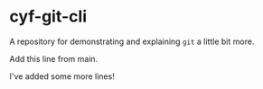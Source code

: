 # cyf-git-cli

A repository for demonstrating and explaining `git` a little bit more.

Add this line from main.

I've added some more lines!
